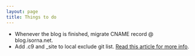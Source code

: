 ```yaml
---
layout: page
title: Things to do
---
```


* Whenever the blog is finished, migrate CNAME record @ blog.isorna.net.
* Add .c9 and _site to local exclude git list. [Read this article for more info](https://help.github.com/articles/ignoring-files/).
